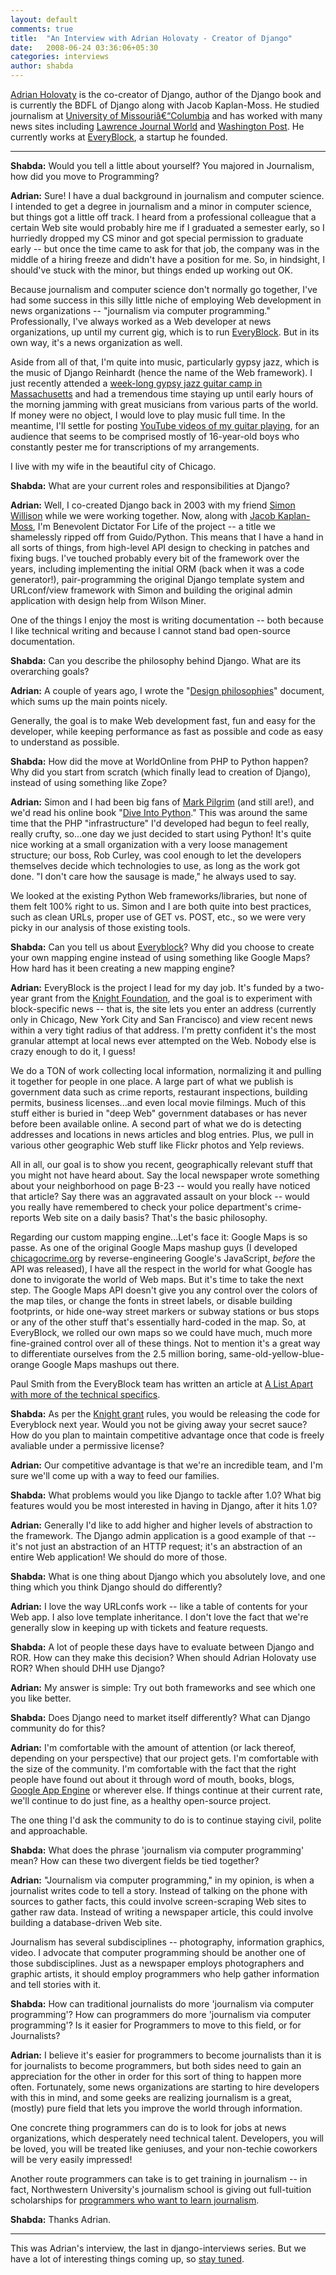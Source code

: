 ```yaml
---
layout: default
comments: true
title:  "An Interview with Adrian Holovaty - Creator of Django"
date:   2008-06-24 03:36:06+05:30
categories: interviews
author: shabda
---
```

[Adrian Holovaty](http://www.holovaty.com/) is the co-creator of Django, author of the Django book and is currently the BDFL of Django along with Jacob Kaplan-Moss. He studied journalism at [University of Missouriâ€“Columbia](http://www.missouri.edu/about/mufacts.php) and has worked with many news sites including [Lawrence Journal World](http://www2.ljworld.com/) and [Washington Post](http://www.washingtonpost.com/). He currently works at [EveryBlock](http://everyblock.com/), a startup he founded.

-----------------------------------------------------------------------------

**Shabda:** Would you tell a little about yourself? You majored in Journalism, how did you move to Programming?

**Adrian:** Sure! I have a dual background in journalism and computer science. I
intended to get a degree in journalism and a minor in computer
science, but things got a little off track. I heard from a
professional colleague that a certain Web site would probably hire me
if I graduated a semester early, so I hurriedly dropped my CS minor
and got special permission to graduate early -- but once the time came
to ask for that job, the company was in the middle of a hiring freeze
and didn't have a position for me. So, in hindsight, I should've stuck
with the minor, but things ended up working out OK.

Because journalism and computer science don't normally go together,
I've had some success in this silly little niche of employing Web
development in news organizations -- "journalism via computer
programming." Professionally, I've always worked as a Web developer at
news organizations, up until my current gig, which is to run
[EveryBlock](http://everyblock.com). But in its own way, it's a news
organization as well.

Aside from all of that, I'm quite into music, particularly gypsy jazz,
which is the music of Django Reinhardt (hence the name of the Web
framework). I just recently attended a [week-long gypsy jazz guitar
camp in Massachusetts](http://djangoinjune.com) and had a tremendous time
staying up until early hours of the morning jamming with great
musicians from various parts of the world. If money were no object, I
would love to play music full time. In the meantime, I'll settle for
posting [YouTube videos of my guitar playing](http://youtube.com/adrianholovaty), for an audience that seems to be
comprised mostly of 16-year-old boys who constantly pester me for
transcriptions of my arrangements.

I live with my wife in the beautiful city of Chicago.

**Shabda:** What are your current roles and responsibilities at Django?

**Adrian:** Well, I co-created Django back in 2003 with my friend [Simon Willison](http://simonwillison.net/)
while we were working together. Now, along with [Jacob Kaplan-Moss](http://www.jacobian.org/), I'm
Benevolent Dictator For Life of the project -- a title we shamelessly
ripped off from Guido/Python. This means that I have a hand in all
sorts of things, from high-level API design to checking in patches and
fixing bugs. I've touched probably every bit of the framework over the
years, including implementing the initial ORM (back when it was a code
generator!), pair-programming the original Django template system and
URLconf/view framework with Simon and building the original admin
application with design help from Wilson Miner.

One of the things I enjoy the most is writing documentation -- both
because I like technical writing and because I cannot stand bad
open-source documentation.

**Shabda:** Can you describe the philosophy behind Django. What are its overarching goals?

**Adrian:** A couple of years ago, I wrote the "[Design philosophies](http://www.djangoproject.com/documentation/design_philosophies/)" document,
which sums up the main points nicely.

Generally, the goal is to make Web development fast, fun and easy for
the developer, while keeping performance as fast as possible and code
as easy to understand as possible.

**Shabda:** How did the move at WorldOnline from PHP to Python happen? Why did you start from scratch (which finally lead to creation of Django), instead of using something like Zope?

**Adrian:** Simon and I had been big fans of [Mark Pilgrim](http://diveintomark.org/) (and still are!), and
we'd read his online book "[Dive Into Python](http://www.diveintopython.org/ )." This was around the same
time that the PHP "infrastructure" I'd developed had begun to feel
really, really crufty, so...one day we just decided to start using
Python! It's quite nice working at a small organization with a very
loose management structure; our boss, Rob Curley, was cool enough to
let the developers themselves decide which technologies to use, as
long as the work got done. "I don't care how the sausage is made," he
always used to say.

We looked at the existing Python Web frameworks/libraries, but none of
them felt 100% right to us. Simon and I are both quite into best
practices, such as clean URLs, proper use of GET vs. POST, etc., so we
were very picky in our analysis of those existing tools.

**Shabda:** Can you tell us about [Everyblock](http://everyblock.com/)? Why did you choose to create your own mapping engine instead of using something like Google Maps? How hard has it been creating a new mapping engine?

**Adrian:** EveryBlock is the project I lead for my day job. It's funded by a
two-year grant from the [Knight Foundation](http://www.knightfoundation.org/), and the goal is to
experiment with block-specific news -- that is, the site lets you
enter an address (currently only in Chicago, New York City and San
Francisco) and view recent news within a very tight radius of that
address. I'm pretty confident it's the most granular attempt at local
news ever attempted on the Web. Nobody else is crazy enough to do it,
I guess!

We do a TON of work collecting local information, normalizing it and
pulling it together for people in one place. A large part of what we
publish is government data such as crime reports, restaurant
inspections, building permits, business licenses...and even local
movie filmings. Much of this stuff either is buried in "deep Web"
government databases or has never before been available online. A
second part of what we do is detecting addresses and locations in news
articles and blog entries. Plus, we pull in various other geographic
Web stuff like Flickr photos and Yelp reviews.

All in all, our goal is to show you recent, geographically relevant
stuff that you might not have heard about. Say the local newspaper
wrote something about your neighborhood on page B-23 -- would you
really have noticed that article? Say there was an aggravated assault
on your block -- would you really have remembered to check your police
department's crime-reports Web site on a daily basis? That's the basic
philosophy.

Regarding our custom mapping engine...Let's face it: Google Maps is so
passe. As one of the original Google Maps mashup guys (I developed
[chicagocrime.org](http://chicagocrime.org) by reverse-engineering Google's JavaScript, *before*
the API was released), I have all the respect in the world for what
Google has done to invigorate the world of Web maps. But it's time to
take the next step. The Google Maps API doesn't give you any control
over the colors of the map tiles, or change the fonts in street
labels, or disable building footprints, or hide one-way street markers
or subway stations or bus stops or any of the other stuff that's
essentially hard-coded in the map. So, at EveryBlock, we rolled our
own maps so we could have much, much more fine-grained control over
all of these things. Not to mention it's a great way to differentiate
ourselves from the 2.5 million boring, same-old-yellow-blue-orange
Google Maps mashups out there.

Paul Smith from the EveryBlock team has written an article at [A List
Apart with more of the technical specifics](http://www.alistapart.com/articles/takecontrolofyourmaps).

**Shabda:** As per the [Knight grant](http://www.knightfoundation.org/grants/) rules, you would be releasing the code for Everyblock next year. Would you not be giving away your secret sauce? How do you plan to maintain competitive advantage once that code is freely
 avaliable under a permissive license?

**Adrian:** Our competitive advantage is that we're an incredible team, and I'm
sure we'll come up with a way to feed our families.

**Shabda:** What problems would you like Django to tackle after 1.0? What big features would you be most interested in having in Django, after it hits 1.0?

**Adrian:** Generally I'd like to add higher and higher levels of abstraction to
the framework. The Django admin application is a good example of that
-- it's not just an abstraction of an HTTP request; it's an
abstraction of an entire Web application! We should do more of those.

**Shabda:** What is one thing about Django which you absolutely love, and one thing which you think Django should do differently?

**Adrian:** I love the way URLconfs work -- like a table of contents for your Web
app. I also love template inheritance. I don't love the fact that
we're generally slow in keeping up with tickets and feature requests.

**Shabda:** A lot of people these days have to evaluate between Django and ROR. How can they make this decision? When should Adrian Holovaty use ROR? When should DHH use Django?

**Adrian:** My answer is simple: Try out both frameworks and see which one you like better.

**Shabda:** Does Django need to market itself differently? What can Django community do for this?

**Adrian:** I'm comfortable with the amount of attention (or lack thereof,
depending on your perspective) that our project gets. I'm comfortable
with the size of the community. I'm comfortable with the fact that the
right people have found out about it through word of mouth, books,
blogs, [Google App Engine](http://code.google.com/appengine/) or wherever else. If things continue at their
current rate, we'll continue to do just fine, as a healthy open-source
project.

The one thing I'd ask the community to do is to continue staying
civil, polite and approachable.

**Shabda:** What does the phrase 'journalism via computer programming' mean? How can these two divergent fields be tied together?

**Adrian:** "Journalism via computer programming," in my opinion, is when a
journalist writes code to tell a story. Instead of talking on the
phone with sources to gather facts, this could involve screen-scraping
Web sites to gather raw data. Instead of writing a newspaper article,
this could involve building a database-driven Web site.

Journalism has several subdisciplines -- photography, information
graphics, video. I advocate that computer programming should be
another one of those subdisciplines. Just as a newspaper employs
photographers and graphic artists, it should employ programmers who
help gather information and tell stories with it.

**Shabda:** How can traditional journalists do more 'journalism via computer programming'? How can programmers do more 'journalism via computer
programming'? Is it easier for Programmers to move to this field, or for
Journalists?

**Adrian:** I believe it's easier for programmers to become journalists than it is
for journalists to become programmers, but both sides need to gain an
appreciation for the other in order for this sort of thing to happen
more often. Fortunately, some news organizations are starting to hire
developers with this in mind, and some geeks are realizing journalism
is a great, (mostly) pure field that lets you improve the world
through information.

One concrete thing programmers can do is to look for jobs at news
organizations, which desperately need technical talent. Developers,
you will be loved, you will be treated like geniuses, and your
non-techie coworkers will be very easily impressed!

Another route programmers can take is to get training in journalism --
in fact, Northwestern University's journalism school is giving out
full-tuition scholarships for [programmers who want to learn
journalism](http://www.medill.northwestern.edu/admissions/programmers.html).

**Shabda:** Thanks Adrian.

-----------------------------------------------

This was Adrian's interview, the last in django-interviews series. But we have a lot of interesting things coming up, so [stay tuned](http://www.agiliq.com/blog/feed/).

